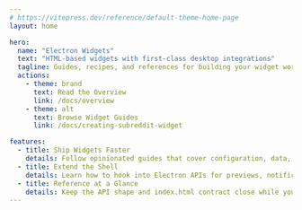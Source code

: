 ```yaml
---
# https://vitepress.dev/reference/default-theme-home-page
layout: home

hero:
  name: "Electron Widgets"
  text: "HTML-based widgets with first-class desktop integrations"
  tagline: Guides, recipes, and references for building your widget workspace.
  actions:
    - theme: brand
      text: Read the Overview
      link: /docs/overview
    - theme: alt
      text: Browse Widget Guides
      link: /docs/creating-subreddit-widget

features:
  - title: Ship Widgets Faster
    details: Follow opinionated guides that cover configuration, data, styling, and deployment.
  - title: Extend the Shell
    details: Learn how to hook into Electron APIs for previews, notifications, and a polished UX.
  - title: Reference at a Glance
    details: Keep the API shape and index.html contract close while you iterate on widgets.
---
```

